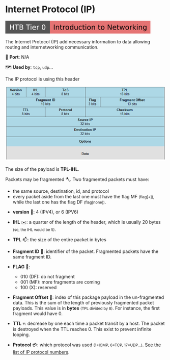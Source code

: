 # Internet Protocol (IP)

[![introductiontonetworking](../../../cybersecurity/_badges/htb/introductiontonetworking.svg)](https://academy.hackthebox.com/course/preview/introduction-to-networking)

<div class="row row-cols-lg-2"><div>

The Internet Protocol (IP) add necessary information to data allowing routing and internetworking communication.

🐊️ **Port**: N/A

🗺️ **Used by**: `tcp`, `udp`...

The IP protocol is using this header

![IP Header](_images/ip_headers.png)

The size of the payload is **TPL-IHL**.

Packets may be fragmented 🪓. Two fragmented packets must have:

* the same source, destination, id, and protocol
* every packet aside from the last one must have the flag MF <small>(flag[+])</small>, while the last one has the flag DF <small>(flag[none])</small>.
</div><div>

* **version** 🔢: 4 (IPV4), or 6 (IPV6)

* **IHL** ✉️: a quarter of the length of the header, which is usually 20 bytes <small>(so, the IHL would be 5)</small>.

* **TPL** 📫: the size of the entire packet in bytes

* **Fragment ID** 🔑: identifier of the packet. Fragmented packets have the same fragment ID.

* **FLAG** 👮:
    * 010 (DF): do not fragment
    * 001 (MF): more fragments are coming
    * 100 (X): reserved

<p></p>

* **Fragment Offset** 🎯: index of this package payload in the un-fragmented data. This is the sum of the length of previously fragmented packet payloads. This value is in **bytes** <small>(TPL divided by 8)</small>. For instance, the first fragment would have 0.

* **TTL** 💀: decrease by one each time a packet transit by a host. The packet is destroyed when the TTL reaches 0. This exist to prevent infinite looping.

* **Protocol** 💳: which protocol was used <small>(1=ICMP, 6=TCP, 17=UDP...)</small>. [See the list of IP protocol numbers](https://en.wikipedia.org/wiki/List_of_IP_protocol_numbers).
</div></div>